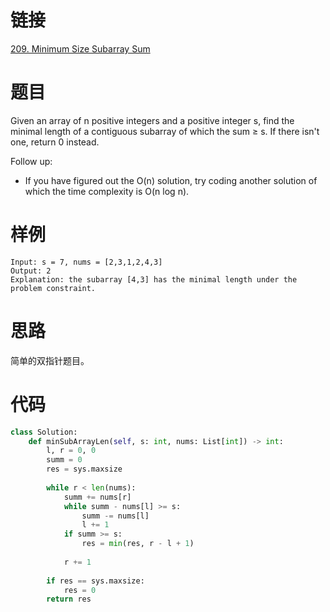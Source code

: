 # 链接
[209. Minimum Size Subarray Sum](https://leetcode.com/problems/minimum-size-subarray-sum/)

# 题目
Given an array of n positive integers and a positive integer s, find the minimal length of a contiguous subarray of which the sum ≥ s. If there isn't one, return 0 instead.

Follow up:
- If you have figured out the O(n) solution, try coding another solution of which the time complexity is O(n log n). 

# 样例
```
Input: s = 7, nums = [2,3,1,2,4,3]
Output: 2
Explanation: the subarray [4,3] has the minimal length under the problem constraint.
```

# 思路
简单的双指针题目。

# 代码
```python
class Solution:
    def minSubArrayLen(self, s: int, nums: List[int]) -> int:
        l, r = 0, 0
        summ = 0
        res = sys.maxsize
        
        while r < len(nums):
            summ += nums[r]
            while summ - nums[l] >= s:
                summ -= nums[l]
                l += 1
            if summ >= s:
                res = min(res, r - l + 1)
                
            r += 1
        
        if res == sys.maxsize:
            res = 0
        return res
```